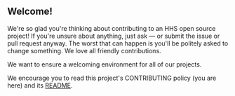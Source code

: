 ## Welcome!

We're so glad you're thinking about contributing to an HHS open source project! If you're unsure about anything, just ask — or submit the issue or pull request anyway. The worst that can happen is you'll be politely asked to change something. We love all friendly contributions.

We want to ensure a welcoming environment for all of our projects.

We encourage you to read this project's CONTRIBUTING policy (you are here) and its [README](README.md).

